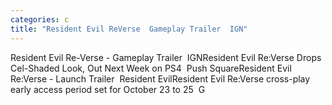```yaml
---
categories: c
title: "Resident Evil ReVerse  Gameplay Trailer  IGN"
---
```

Resident Evil Re-Verse - Gameplay Trailer&nbsp;&nbsp;IGNResident Evil Re:Verse Drops Cel-Shaded Look, Out Next Week on PS4&nbsp;&nbsp;Push SquareResident Evil Re:Verse - Launch Trailer&nbsp;&nbsp;Resident EvilResident Evil Re:Verse cross-play early access period set for October 23 to 25&nbsp;&nbsp;G